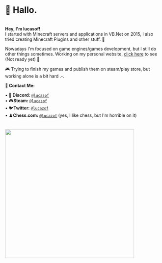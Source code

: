 # 👋 Hallo.
<br>
<strong>Hey, I'm lucasof!</strong> <br>
I started with Minecraft servers and applications in VB.Net on 2015, I also tried creating Minecraft Plugins and other stuff. 💾

Nowadays I'm focused on game engines/games development, but I still do other things sometimes. Working on my personal website, <a href="https://lucasof.site" target="blank">click here</a> to see
(Not ready yet) 🍁

🎮 Trying to finish my games and publish them on steam/play store, but working alone is a bit hard .-. 


**📨 Contact Me:** 

• 👾<strong> Discord:</strong> <code><a href="https://discord.com/users/319652568160534542" target_blank>@lucasof</a></code> <br>
• 🎮<strong>Steam:</strong> <code><a href="https://steamcommunity.com/id/lucasof" target_blank>@lucasof</a></code> <br>
• 🐦<strong>Twitter:</strong> <code><a href="https://x.com/lucazof" target_blank>@lucazof</a></code> <br>
• ♟️<strong>Chess.com:</strong> <code><a href="https://chess.com/member/lucazof" target_blank>@lucazof</a></code> (yes, I like chess, but I'm horrible on it)<br>

<br>

<img src="https://lucasof.site/assets/img/gifs/cyberpunk_room.gif" height="420px">
